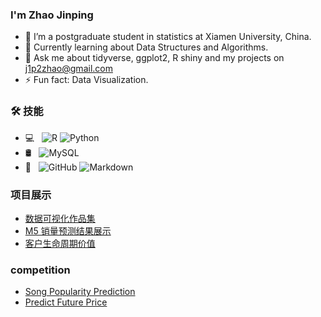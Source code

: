 ### I'm Zhao Jinping

- 📖 I’m a postgraduate student in statistics at Xiamen University, China.
- 🌱 Currently learning about Data Structures and Algorithms.
- 💬 Ask me about tidyverse, ggplot2, R shiny and my projects on j1p2zhao@gmail.com
- ⚡ Fun fact: Data Visualization.

### 🛠 技能

- 💻 &#160; ![R](https://img.shields.io/badge/R-276DC3?style=for-the-badge&logo=r&logoColor=white)
![Python](https://img.shields.io/badge/Python-3776AB?style=for-the-badge&logo=python&logoColor=white)
- 🛢 &#160; ![MySQL](https://img.shields.io/badge/-MySQL-333333?style=flat&logo=mysql)
- 🔧 &#160; ![GitHub](https://img.shields.io/badge/-GitHub-333333?style=flat&logo=github)
![Markdown](https://img.shields.io/badge/-Markdown-333333?style=flat&logo=markdown)


### 项目展示

- [数据可视化作品集](https://github.com/Jpzhaoo/viz)
- [M5 销量预测结果展示](https://github.com/Jpzhaoo/m5_forecast)
- [客户生命周期价值](https://github.com/Jpzhaoo/clv)

### competition

- [Song Popularity Prediction](https://github.com/Jpzhaoo/song_pop_predict)
- [Predict Future Price](https://github.com/Jpzhaoo/predict_future_price)
